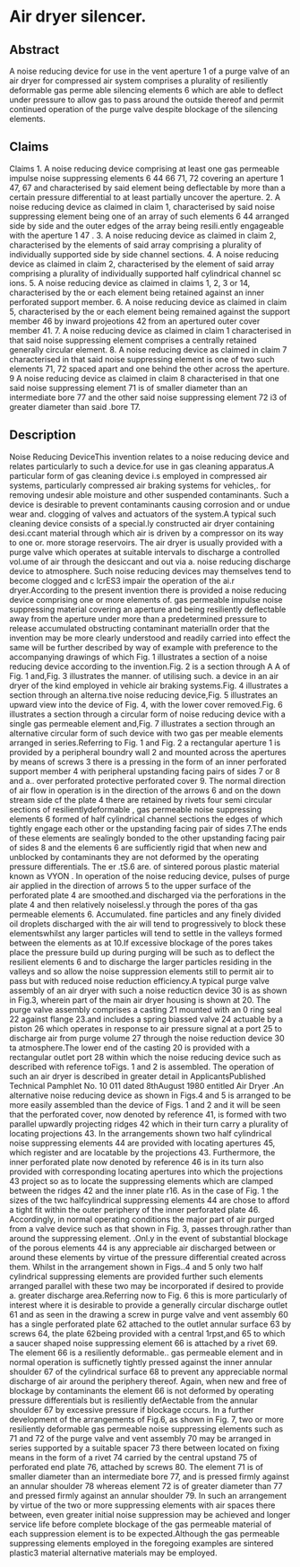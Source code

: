 # Air dryer silencer.

## Abstract
A noise reducing device for use in the vent aperture 1 of a purge valve of an air dryer for compressed air system comprises a plurality of resiliently deformable gas perme able silencing elements 6 which are able to deflect under pressure to allow gas to pass around the outside thereof and permit continued operation of the purge valve despite blockage of the silencing elements.

## Claims
Claims 1. A noise reducing device comprising at least one gas permeable impulse noise suppressing elements 6 44 66 71, 72 covering an aperture 1 47, 67 and characterised by said element being deflectable by more than a certain pressure differential to at least partially uncover the aperture. 2. A noise reducing device as claimed in claim 1, characterised by said noise suppressing element being one of an array of such elements 6 44 arranged side by side and the outer edges of the array being resili.ently engageable with the aperture 1 47 . 3. A noise reducing device as claimed in claim 2, characterised by the elements of said array comprising a plurality of individually supported side by side channel sections. 4. A noise reducing device as claimed in claim 2, characterised by the element of said array comprising a plurality of individually supported half cylindrical channel sc ions. 5. A noise reducing device as claimed in claims 1, 2, 3 or 14, characterised by the or each element being retained against an inner perforated support member. 6. A noise reducing device as claimed in claim 5, characterised by the or each element being remained against the support member 46 by inward projeotions 42 from an apertured outer cover member 41. 7. A noise reducing device as claimed in claim 1 characterised in that said noise suppressing element comprises a centrally retained generally circular element. 8. A noise reducing device as claimed in claim 7 characterised in that said noise suppressing element is one of two such elements 71, 72 spaced apart and one behind the other across the aperture. 9 A noise reducing device as claimed in claim 8 characterised in that one said noise suppressing element 71 is of smaller diameter than an intermediate bore 77 and the other said noise suppressing element 72 i3 of greater diameter than said .bore T7.

## Description
Noise Reducing DeviceThis invention relates to a noise reducing device and relates particularly to such a device.for use in gas cleaning apparatus.A particular form of gas cleaning device i.s employed in compressed air systems, particularly compressed air braking systems for vehicles,. for removing undesir able moisture and other suspended contaminants. Such a device is desirable to prevent contaminants causing corrosion and or undue wear and. clogging of valves and actuators of the system.A typical such cleaning device consists of a special.ly constructed air dryer containing desi.ccant material through which air is driven by a compressor on its way to one or. more storage reservoirs. The air dryer is usually provided with a purge valve which operates at suitable intervals to discharge a controlled vol.ume of air through the desiccant and out via a. noise reducing discharge device to atmosphere. Such noise reducing devices may themselves tend to become clogged and c lcrES3 impair the operation of the ai.r dryer.According to the present invention there is provided a noise reducing device comprising one or more elements of. gas permeable impulse noise suppressing material covering an aperture and being resiliently deflectable away from the aperture under more than a predetermined pressure to release accumulated obstructing contaminant materialIn order that the invention may be more clearly understood and readily carried into effect the same will be further described by way of example with preference to the accompanying drawings of which Fig. 1 illustrates a section of a noise reducing device according to the invention.Fig. 2 is a section through A A of Fig. 1 and,Fig. 3 illustrates the manner. of utilising such. a device in an air dryer of the kind employed in vehicle air braking systems.Fig. 4 illustrates a section through an aIterna.tive noise reducing device,Fig. 5 illustrates an upward view into the device of Fig. 4, with the lower cover removed.Fig. 6 illustrates a section through a circular form of noise reducing device with a single gas permeable element and,Fig. 7 illustrates a section through an alternative circular form of such device with two gas per meable elements arranged in series.Referring to Fig. 1 and Fig. 2 a rectangular aperture 1 is provided by a peripheral boundry wall 2 and mounted across the apertures by means of screws 3 there is a pressing in the form of an inner perforated support member 4 with peripheral upstanding facing pairs of sides 7 or 8 and a.. over perforated protective perforated cover 9. The normal direction of air flow in operation is in the direction of the arrows 6 and on the down stream side cf the plate 4 there are retained by rivets four semi circular sections of resilientlydeformable , gas permeable noise suppressing elements 6 formed of half cylindrical channel sections the edges of which tightly engage each other or the upstanding facing pair of sides 7.The ends of these elements are sealingly bonded to the other upstanding facing pair of sides 8 and the elements 6 are sufficiently rigid that when new and unblocked by contaminants they are not deformed by the operating pressure differentials. The er .tS.6 are. of sintered porous plastic material known as VYON . In operation of the noise reducing device, pulses of purge air applied in the direction of arrows 5 to the upper surface of the perforated plate 4 are smoothed.and discharged via the perforations in the plate 4 and then relatively noiselessl.y through the pores of tha gas permeable elements 6. Accumulated. fine particles and any finely divided oil droplets discharged with the air will tend to progressively to block these elementswhilst any larger particles will tend to settle in the valleys formed between the elements as at 10.If excessive blockage of the pores takes place the pressure build up during purging will be such as to deflect the resilient elements 6 and to discharge the larger particles residing in the valleys and so allow the noise suppression elements still to permit air to pass but with reduced noise reduction efficiency.A typical purge valve assembly of an air dryer with such a noise reducticn device 30 is as shown in Fig.3, wherein part of the main air dryer housing is shown at 20. The purge valve assembly comprises a casting 21 mounted with an 0 ring seal 22 against flange 23.and includes a spring biassed valve 24 actuable by a piston 26 which operates in response to air pressure signal at a port 25 to discharge air from purge volume 27 through the noise reduction device 30 ta atmosphere.The lower end of the casting 20 is provided with a rectangular outlet port 28 within which the noise reducing device such as described with reference toFigs. 1 and 2 is assembled. The operation of such an air dryer is described in greater detail in ApplicantsPublished Technical Pamphlet No. 10 011 dated 8thAugust 1980 entitled Air Dryer .An alternative noise reducing device as shown in Figs.4 and 5 is arranged to be more easily assembled than the device of Figs. 1 and 2 and it will be seen that the perforated cover, now denoted by reference 41, is formed with two parallel upwardly projecting ridges 42 which in their turn carry a plurality of locating projections 43. In the arrangements shown two half cylindrical noise suppressing elements 44 are provided with locating apertures 45, which register and are locatable by the projections 43. Furthermore, the inner perforated plate now denoted by reference 46 is in its turn also provided with corresponding locating apertures into which the projections 43 project so as to locate the suppressing elements which are clamped between the ridges 42 and the inner plate r16. As in the case of Fig. 1 the sizes of the twc halfcylindrical suppressing elements 44 are chose to afford a tight fit within the outer periphery of the inner perforated plate 46. Accordingly, in normal operating conditions the major part of air purged from a valve device such as that shown in Fig. 3, passes through.rather than around the suppressing element. .Onl.y in the event of substantial blockage of the porous elements 44 is any appreciable air discharged between or around these elements by virtue of the pressure differential created across them. Whilst in the arrangement shown in Figs..4 and 5 only two half cylindrical suppressing elements are provided further such elements arranged parallel with these two may be incorporated if desired to provide a. greater discharge area.Referring now to Fig. 6 this is more particularly of interest where it is desirable to provide a generally circular discharge outlet 61 and as seen in the drawing a screw in purge valve and vent assembly 60 has a single perforated plate 62 attached to the outlet annular surface 63 by screws 64, the plate 62being provided with a central 1rpst,and 65 to which a saucer shaped noise suppressing element 66 is attached by a rivet 69. The element 66 is a resiliently deformable.. gas permeable element and in normal operation is sufficnetly tightly pressed against the inner annular shoulder 67 of the cylindrical surface 68 to prevent any appreciable normal discharge of air around the periphery thereof. Again, when new and free of blockage by contaminants the element 66 is not deformed by operating pressure differentials but is resiliently defAectable from the annular shoulder 67 by excessive pressure if blockage cccurs. In a further development of the arrangements of Fig.6, as shown in Fig. 7, two or more resiliently deformable gas permeable noise suppressing elements such as 71 and 72 of the purge valve and vent assembly 70 may be arranged in series supported by a suitable spacer 73 there between located on fixing means in the form of a rivet 74 carried by the central upstand 75 of perforated end plate 76, attached by screws 80. The element 71 is of smaller diameter than an intermediate bore 77, and is pressed firmly against an annular shoulder 78 whereas element 72 is of greater diameter than 77 and pressed firmly against an annular shoulder 79. In such an arrangement by virtue of the two or more suppressing elements with air spaces there between, even greater initial noise suppression may be achieved and longer service life before complete blockage of the gas permeable material of each suppression element is to be expected.Although the gas permeable suppressing elements employed in the foregoing examples are sintered plastic3 material alternative materials may be employed.